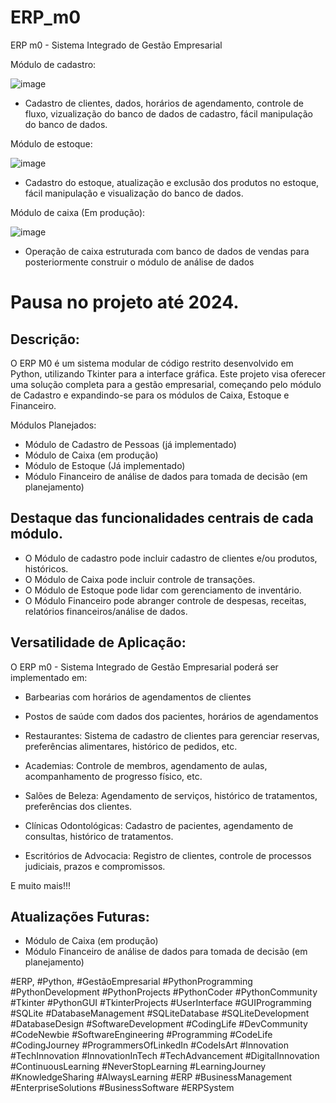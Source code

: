 # ERP_m0
ERP m0 - Sistema Integrado de Gestão Empresarial

Módulo de cadastro:

![image](https://github.com/GleisonAmorim/ERP_M0/assets/54336609/74ad21a2-f74e-438e-85b5-3083432569d3)

- Cadastro de clientes, dados, horários de agendamento, controle de fluxo, vizualização do banco de dados de cadastro, fácil manipulação do banco de dados.

Módulo de estoque:

![image](https://github.com/GleisonAmorim/ERP_M0/assets/54336609/619e5e7c-7624-446d-be09-ab6376f5c73e)

- Cadastro do estoque, atualização e exclusão dos produtos no estoque, fácil manipulação e visualização do banco de dados.

Módulo de caixa (Em produção):

![image](https://github.com/GleisonAmorim/ERP_M0/assets/54336609/2cfc60ee-3974-40db-a13e-d4af5d18602c)

- Operação de caixa estruturada com banco de dados de vendas para posteriormente construir o módulo de análise de dados

# Pausa no projeto até 2024.

## Descrição:

O ERP M0 é um sistema modular de código restrito desenvolvido em Python, utilizando Tkinter para a interface gráfica. Este projeto visa oferecer uma solução completa para a gestão empresarial, começando pelo módulo de Cadastro e expandindo-se para os módulos de Caixa, Estoque e Financeiro.

Módulos Planejados:

- Módulo de Cadastro de Pessoas (já implementado)
- Módulo de Caixa (em produção)
- Módulo de Estoque (Já implementado)
- Módulo Financeiro de análise de dados para tomada de decisão (em planejamento)

## Destaque das funcionalidades centrais de cada módulo.

- O Módulo de cadastro pode incluir cadastro de clientes e/ou produtos, históricos.
- O Módulo de Caixa pode incluir controle de transações.
- O Módulo de Estoque pode lidar com gerenciamento de inventário.
- O Módulo Financeiro pode abranger controle de despesas, receitas, relatórios financeiros/análise de dados.

## Versatilidade de Aplicação:

O ERP m0 - Sistema Integrado de Gestão Empresarial poderá ser implementado em:

- Barbearias com horários de agendamentos de clientes

- Postos de saúde com dados dos pacientes, horários de agendamentos

- Restaurantes: Sistema de cadastro de clientes para gerenciar reservas, preferências alimentares, histórico de pedidos, etc.

- Academias: Controle de membros, agendamento de aulas, acompanhamento de progresso físico, etc.

- Salões de Beleza: Agendamento de serviços, histórico de tratamentos, preferências dos clientes.

- Clínicas Odontológicas: Cadastro de pacientes, agendamento de consultas, histórico de tratamentos.

- Escritórios de Advocacia: Registro de clientes, controle de processos judiciais, prazos e compromissos.

E muito mais!!!

## Atualizações Futuras:

- Módulo de Caixa (em produção)
- Módulo Financeiro de análise de dados para tomada de decisão (em planejamento)

#ERP, #Python, #GestãoEmpresarial #PythonProgramming #PythonDevelopment #PythonProjects #PythonCoder #PythonCommunity #Tkinter #PythonGUI #TkinterProjects #UserInterface #GUIProgramming #SQLite #DatabaseManagement #SQLiteDatabase #SQLiteDevelopment #DatabaseDesign #SoftwareDevelopment #CodingLife #DevCommunity #CodeNewbie #SoftwareEngineering #Programming #CodeLife #CodingJourney #ProgrammersOfLinkedIn #CodeIsArt #Innovation #TechInnovation #InnovationInTech #TechAdvancement #DigitalInnovation #ContinuousLearning #NeverStopLearning #LearningJourney #KnowledgeSharing #AlwaysLearning #ERP #BusinessManagement #EnterpriseSolutions #BusinessSoftware #ERPSystem
